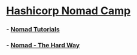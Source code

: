 # [Hashicorp Nomad Camp](https://www.nomadproject.io/docs)

### - [Nomad Tutorials](https://learn.hashicorp.com/nomad)
### - [Nomad - The Hard Way](https://www.youtube.com/watch?v=31rvngI7vUk)

